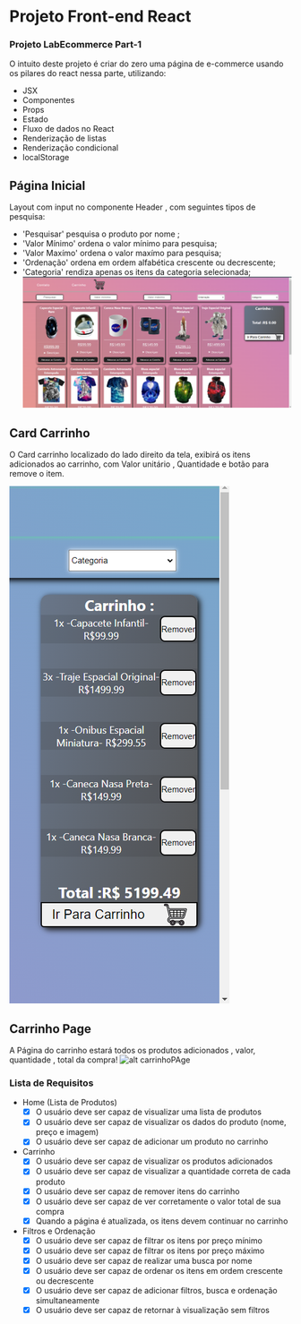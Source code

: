 # Projeto Front-end React 
 

### Projeto  LabEcommerce  Part-1

O intuito deste projeto é criar do zero uma página de e-commerce usando os pilares do react nessa parte, utilizando: 
- JSX
- Componentes
- Props
- Estado
- Fluxo de dados no React
- Renderização de listas
- Renderização condicional
- localStorage
 
## Página Inicial 
 Layout com input no componente Header , com seguintes tipos de pesquisa: 
 - 'Pesquisar' pesquisa o produto por nome ;
 - 'Valor Mínimo' ordena o valor mínimo para pesquisa;
 - 'Valor Maxímo' ordena o valor maxímo para pesquisa;
 - 'Ordenação' ordena em ordem alfabética crescente ou decrescente;
 - 'Categoria' rendiza apenas os itens da categoria selecionada;
![alt tela-inicial](/labecommerce/src/Components/Imagens/homePage.png)
 
 ## Card Carrinho 
  O Card carrinho localizado do lado direito da tela, exibirá os itens adicionados ao carrinho, com Valor unitário , Quantidade e botão para remove o item.
 
 ![alt cardcarrinho](/labecommerce/src/Components/Imagens/cardCarrinho.png)

## Carrinho Page 

A Página do carrinho estará todos os produtos adicionados , valor, quantidade , total da compra!
![alt carrinhoPAge](/labecommerce/src/Components/Imagens/carr)



 ### Lista de Requisitos
- Home (Lista de Produtos)
    - [x]  O usuário deve ser capaz de visualizar uma lista de produtos
    - [x]  O usuário deve ser capaz de visualizar os dados do produto (nome, preço e imagem)
    - [x]  O usuário deve ser capaz de adicionar um produto no carrinho
- Carrinho
    - [x]  O usuário deve ser capaz de visualizar os produtos adicionados
    - [x]  O usuário deve ser capaz de visualizar a quantidade correta de cada produto
    - [x]  O usuário deve ser capaz de remover itens do carrinho
    - [x]  O usuário deve ser capaz de ver corretamente o valor total de sua compra
    - [x]  Quando a página é atualizada, os itens devem continuar no carrinho
- Filtros e Ordenação
    - [x]  O usuário deve ser capaz de filtrar os itens por preço mínimo
    - [x]  O usuário deve ser capaz de filtrar os itens por preço máximo
    - [x]  O usuário deve ser capaz de realizar uma busca por nome
    - [x]  O usuário deve ser capaz de ordenar os itens em ordem crescente ou decrescente
    - [x]  O usuário deve ser capaz de adicionar  filtros, busca e ordenação simultaneamente
    - [x]  O usuário deve ser capaz de retornar à visualização sem filtros